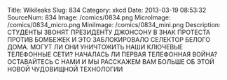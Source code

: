 Title: Wikileaks 
Slug: 834 
Category: xkcd 
Date: 2013-03-19 08:53:32 
SourceNum: 834 
Image: /comics/0834.png 
MicroImage: /comics/0834_micro.png 
MiniImage: /comics/0834_mini.png 
Description: СТУДЕНТЫ ЗВОНЯТ ПРЕЗИДЕНТУ ДЖОНСОНУ В ЗНАК ПРОТЕСТА ПРОТИВ БОМБЕЖЕК И ЭТО ЗАБЛОКИРОВАЛО СЕЛЕКТОР БЕЛОГО ДОМА. МОГУТ ЛИ ОНИ УНИЧТОЖИТЬ НАШИ КЛЮЧЕВЫЕ ТЕЛЕФОННЫЕ СЕТИ? НАЧАЛАСЬ ЛИ ПЕРВАЯ ТЕЛЕФОННАЯ ВОЙНА? ОСТАВАЙТЕСЬ С НАМИ И МЫ РАССКАЖЕМ ВАМ БОЛЬШЕ ОБ ЭТОЙ НОВОЙ ЧУДОВИЩНОЙ ТЕХНОЛОГИИ 

